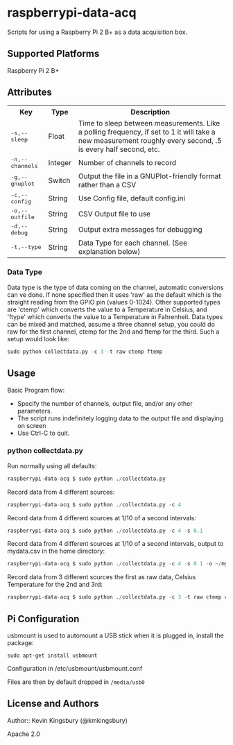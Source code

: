 # raspberrypi-data-acq

Scripts for using a Raspberry Pi 2 B+ as a data acquisition box.

## Supported Platforms

Raspberry Pi 2 B+

## Attributes

<table>
  <tr>
    <th>Key</th>
    <th>Type</th>
    <th>Description</th>
  </tr>
  <tr>
    <td><tt>-s,--sleep</tt></td>
    <td>Float</td>
    <td>Time to sleep between measurements. Like a polling frequency, if set to 1 it will take a new measurement roughly every second, .5 is every half second, etc.</td>
  </tr>
  <tr>
    <td><tt>-n,--channels</tt></td>
    <td>Integer</td>
    <td>Number of channels to record</td>
  </tr>
  <tr>
    <td><tt>-g,--gnuplot</tt></td>
    <td>Switch</td>
    <td>Output the file in a GNUPlot-friendly format rather than a CSV</td>
  </tr>
  <tr>
    <td><tt>-c,--config</tt></td>
    <td>String</td>
    <td>Use Config file, default config.ini</td>
  </tr>
  <tr>
    <td><tt>-o,--outfile</tt></td>
    <td>String</td>
    <td>CSV Output file to use</td>
  </tr>
  <tr>
    <td><tt>-d,--debug</tt></td>
    <td>String</td>
    <td>Output extra messages for debugging</td>
  </tr>
  <tr>
    <td><tt>-t,--type</tt></td>
    <td>String</td>
    <td>Data Type for each channel. (See explanation below)</td>
  </tr>
</table>

### Data Type

Data type is the type of data coming on the channel, automatic conversions can ve done. If none specified then it uses 'raw' as the default which is the straight reading from the GPIO pin (values 0-1024). Other supported types are 'ctemp' which converts the value to a Temperature in Celsius, and 'ftype' which converts the value to a Temperature in Fahrenheit. Data types can be mixed and matched, assume a three channel setup, you could do raw for the first channel, ctemp for the 2nd and ftemp for the third. Such a setup would look like:

```python
sudo python collectdata.py -c 3 -t raw ctemp ftemp
```

## Usage

Basic Program flow:
* Specify the number of channels, output file, and/or any other parameters.
* The script runs indefinitely logging data to the output file and displaying on screen
* Use Ctrl-C to quit.

### python collectdata.py

Run normally using all defaults:
```python
raspberrypi-data-acq $ sudo python ./collectdata.py
```

Record data from 4 different sources:
```python
raspberrypi-data-acq $ sudo python ./collectdata.py -c 4
```

Record data from 4 different sources at 1/10 of a second intervals:
```python
raspberrypi-data-acq $ sudo python ./collectdata.py -c 4 -s 0.1
```

Record data from 4 different sources at 1/10 of a second intervals, output to mydata.csv in the home directory:
```python
raspberrypi-data-acq $ sudo python ./collectdata.py -c 4 -s 0.1 -o ~/mydata.csv
```

Record data from 3 different sources the first as raw data, Celsius Temperature for the 2nd and 3rd:
```python
raspberrypi-data-acq $ sudo python ./collectdata.py -c 3 -t raw ctemp ctemp
```

## Pi Configuration
usbmount is used to automount a USB stick when it is plugged in, install the package:
```
sudo apt-get install usbmount
```

Configuration in /etc/usbmount/usbmount.conf

Files are then by default dropped in ```/media/usb0```


## License and Authors

Author:: Kevin Kingsbury (@kmkingsbury)

Apache 2.0
